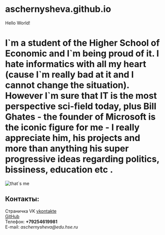 # aschernysheva.github.io
Hello World!
  <!doctype html>
  <html>
    <head>
      <meta charset="utf-8">
      <title> This is my Page on github.com </title>
    </head>
    <body> 
      <left><h1> I`m a student of the Higher School of Economic and I`m being proud of it. I hate informatics with all my heart (cause I`m really bad at it and I cannot change the situation). However I`m sure that IT is the most perspective sci-field today, plus Bill Ghates - the founder of Microsoft is the iconic figure for me - I really appreciate him, his projects and more than anything his super progressive ideas regarding politics, bissiness, education etc .</h1></left>
      <left><img alt="that`s me" https://fileshare-c1810.cloud.acer.com/api/webpage?partnerid=acer&id=bgNlZXxBL40B9UtSAZIXwKxnRApci0iJqM3iNTQ1UO84.jpg"></left>
      <br/>
      <h2>Контакты:</h2>
      Страничка VK <a href=https://vk.com/anchernyshyova/>vkontakte</a>
      <br/>
      <a href=https://github.com/aschernysheva>GitHub</a>
      <br/>
      Телефон: <b>+79254619981</b>
      <br/>
      E-mail: <i>aschernysheva@edu.hse.ru</i>
    </body>
  </html>
